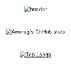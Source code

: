 <div align="center">
  
  ![header](https://capsule-render.vercel.app/api?type=rect&color=gradient&height=300&section=header&text=%20Hi%20I'm%20FrontEnd%20Developer%20Haeun🌝%20&animation=twinkling&fontSize=30&textBg=true)

  </br>

![Anurag's GitHub stats](https://github-readme-stats.vercel.app/api?username=parkharoi&show_icons=true&theme=dracula)

</br>

  [![Top Langs](https://github-readme-stats.vercel.app/api/top-langs/?username=parkharoi&layout=compact)](https://github.com/anuraghazra/github-readme-stats)

</div>
